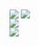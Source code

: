<img align="center" src="https://github-readme-stats.vercel.app/api?username=JJ-VP&show_icons=true&theme=midnight-purple" />
<a href="https://github.com/JJ-VP/BEARbot">
  <img align="center" src="https://github-readme-stats.vercel.app/api/pin/?username=JJ-VP&repo=BEARbot&theme=midnight-purple" />
</a></br>
<a href="https://github.com/JJ-VP/amoled-replugged">
  <img align="center" src="https://github-readme-stats.vercel.app/api/pin/?username=JJ-VP&repo=amoled-replugged&theme=midnight-purple" />
</a></br>
<a href="https://github.com/JJ-VP/transparent-replugged">
  <img align="center" src="https://github-readme-stats.vercel.app/api/pin/?username=JJ-VP&repo=transparent-replugged&theme=midnight-purple" />
</a></br>
